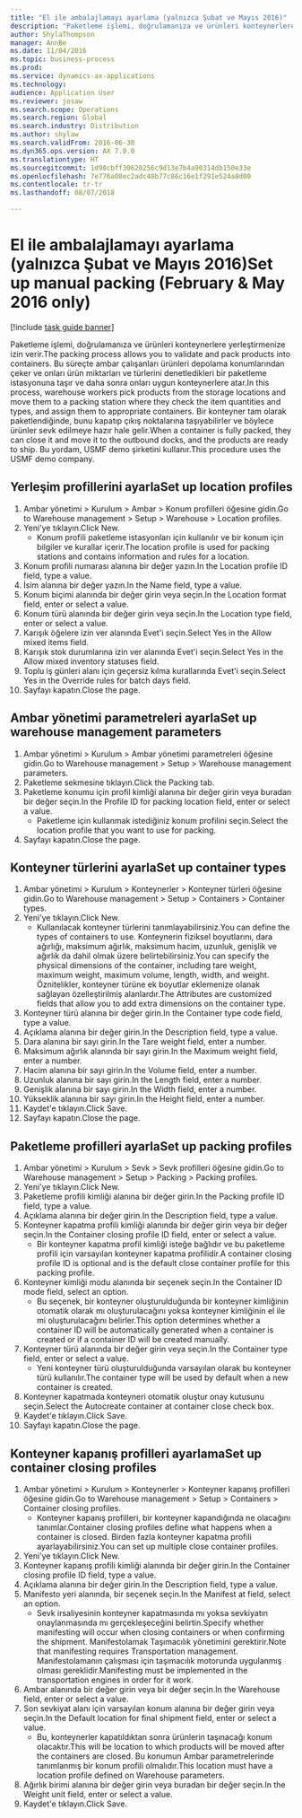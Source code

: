 ```yaml
--- 
title: "El ile ambalajlamayı ayarlama (yalnızca Şubat ve Mayıs 2016)"
description: "Paketleme işlemi, doğrulamanıza ve ürünleri konteynerlere yerleştirmenize izin verir."
author: ShylaThompson
manager: AnnBe
ms.date: 11/04/2016
ms.topic: business-process
ms.prod: 
ms.service: dynamics-ax-applications
ms.technology: 
audience: Application User
ms.reviewer: josaw
ms.search.scope: Operations
ms.search.region: Global
ms.search.industry: Distribution
ms.author: shylaw
ms.search.validFrom: 2016-06-30
ms.dyn365.ops.version: AX 7.0.0
ms.translationtype: HT
ms.sourcegitcommit: 1d98cbff30620256c9d13e7b4a90314db150e33e
ms.openlocfilehash: 7e776a08ec2adc48b77c86c16e1f291e524a8d00
ms.contentlocale: tr-tr
ms.lasthandoff: 08/07/2018

---
```

# <a name="set-up-manual-packing-february--may-2016-only"></a><span data-ttu-id="f7d2e-103">El ile ambalajlamayı ayarlama (yalnızca Şubat ve Mayıs 2016)</span><span class="sxs-lookup"><span data-stu-id="f7d2e-103">Set up manual packing (February & May 2016 only)</span></span>

[!include [task guide banner](../../includes/task-guide-banner.md)]

<span data-ttu-id="f7d2e-104">Paketleme işlemi, doğrulamanıza ve ürünleri konteynerlere yerleştirmenize izin verir.</span><span class="sxs-lookup"><span data-stu-id="f7d2e-104">The packing process allows you to validate and pack products into containers.</span></span> <span data-ttu-id="f7d2e-105">Bu süreçte ambar çalışanları ürünleri depolama konumlarından çeker ve onları ürün miktarları ve türlerini denetledikleri bir paketleme istasyonuna taşır ve daha sonra onları uygun konteynerlere atar.</span><span class="sxs-lookup"><span data-stu-id="f7d2e-105">In this process, warehouse workers pick products from the storage locations and move them to a packing station where they check the item quantities and types, and assign them to appropriate containers.</span></span> <span data-ttu-id="f7d2e-106">Bir konteyner tam olarak paketlendiğinde, bunu kapatıp çıkış noktalarına taşıyabilirler ve böylece ürünler sevk edilmeye hazır hale gelir.</span><span class="sxs-lookup"><span data-stu-id="f7d2e-106">When a container is fully packed, they can close it and move it to the outbound docks, and the products are ready to ship.</span></span> <span data-ttu-id="f7d2e-107">Bu yordam, USMF demo şirketini kullanır.</span><span class="sxs-lookup"><span data-stu-id="f7d2e-107">This procedure uses the USMF demo company.</span></span>


## <a name="set-up-location-profiles"></a><span data-ttu-id="f7d2e-108">Yerleşim profillerini ayarla</span><span class="sxs-lookup"><span data-stu-id="f7d2e-108">Set up location profiles</span></span>
1. <span data-ttu-id="f7d2e-109">Ambar yönetimi > Kurulum > Ambar > Konum profilleri öğesine gidin.</span><span class="sxs-lookup"><span data-stu-id="f7d2e-109">Go to Warehouse management > Setup > Warehouse > Location profiles.</span></span>
2. <span data-ttu-id="f7d2e-110">Yeni'ye tıklayın.</span><span class="sxs-lookup"><span data-stu-id="f7d2e-110">Click New.</span></span>
    * <span data-ttu-id="f7d2e-111">Konum profili paketleme istasyonları için kullanılır ve bir konum için bilgiler ve kurallar içerir.</span><span class="sxs-lookup"><span data-stu-id="f7d2e-111">The location profile is used for packing stations and contains information and rules for a location.</span></span>  
3. <span data-ttu-id="f7d2e-112">Konum profili numarası alanına bir değer yazın.</span><span class="sxs-lookup"><span data-stu-id="f7d2e-112">In the Location profile ID field, type a value.</span></span>
4. <span data-ttu-id="f7d2e-113">İsim alanına bir değer yazın.</span><span class="sxs-lookup"><span data-stu-id="f7d2e-113">In the Name field, type a value.</span></span>
5. <span data-ttu-id="f7d2e-114">Konum biçimi alanında bir değer girin veya seçin.</span><span class="sxs-lookup"><span data-stu-id="f7d2e-114">In the Location format field, enter or select a value.</span></span>
6. <span data-ttu-id="f7d2e-115">Konum türü alanında bir değer girin veya seçin.</span><span class="sxs-lookup"><span data-stu-id="f7d2e-115">In the Location type field, enter or select a value.</span></span>
7. <span data-ttu-id="f7d2e-116">Karışık öğelere izin ver alanında Evet'i seçin.</span><span class="sxs-lookup"><span data-stu-id="f7d2e-116">Select Yes in the Allow mixed items field.</span></span>
8. <span data-ttu-id="f7d2e-117">Karışık stok durumlarına izin ver alanında Evet'i seçin.</span><span class="sxs-lookup"><span data-stu-id="f7d2e-117">Select Yes in the Allow mixed  inventory statuses field.</span></span>
9. <span data-ttu-id="f7d2e-118">Toplu iş günleri alanı için geçersiz kılma kurallarında Evet'i seçin.</span><span class="sxs-lookup"><span data-stu-id="f7d2e-118">Select Yes in the Override rules for batch days field.</span></span>
10. <span data-ttu-id="f7d2e-119">Sayfayı kapatın.</span><span class="sxs-lookup"><span data-stu-id="f7d2e-119">Close the page.</span></span>

## <a name="set-up-warehouse-management-parameters"></a><span data-ttu-id="f7d2e-120">Ambar yönetimi parametreleri ayarla</span><span class="sxs-lookup"><span data-stu-id="f7d2e-120">Set up warehouse management parameters</span></span> 
1. <span data-ttu-id="f7d2e-121">Ambar yönetimi > Kurulum > Ambar yönetimi parametreleri öğesine gidin.</span><span class="sxs-lookup"><span data-stu-id="f7d2e-121">Go to Warehouse management > Setup > Warehouse management parameters.</span></span>
2. <span data-ttu-id="f7d2e-122">Paketleme sekmesine tıklayın.</span><span class="sxs-lookup"><span data-stu-id="f7d2e-122">Click the Packing tab.</span></span>
3. <span data-ttu-id="f7d2e-123">Paketleme konumu için profil kimliği alanına bir değer girin veya buradan bir değer seçin.</span><span class="sxs-lookup"><span data-stu-id="f7d2e-123">In the Profile ID for packing location field, enter or select a value.</span></span>
    * <span data-ttu-id="f7d2e-124">Paketleme için kullanmak istediğiniz konum profilini seçin.</span><span class="sxs-lookup"><span data-stu-id="f7d2e-124">Select the location profile that you want to use for packing.</span></span>  
4. <span data-ttu-id="f7d2e-125">Sayfayı kapatın.</span><span class="sxs-lookup"><span data-stu-id="f7d2e-125">Close the page.</span></span>

## <a name="set-up-container-types"></a><span data-ttu-id="f7d2e-126">Konteyner türlerini ayarla</span><span class="sxs-lookup"><span data-stu-id="f7d2e-126">Set up container types</span></span>
1. <span data-ttu-id="f7d2e-127">Ambar yönetimi > Kurulum > Konteynerler > Konteyner türleri öğesine gidin.</span><span class="sxs-lookup"><span data-stu-id="f7d2e-127">Go to Warehouse management > Setup > Containers > Container types.</span></span>
2. <span data-ttu-id="f7d2e-128">Yeni'ye tıklayın.</span><span class="sxs-lookup"><span data-stu-id="f7d2e-128">Click New.</span></span>
    * <span data-ttu-id="f7d2e-129">Kullanılacak konteyner türlerini tanımlayabilirsiniz.</span><span class="sxs-lookup"><span data-stu-id="f7d2e-129">You can define the types of containers to use.</span></span> <span data-ttu-id="f7d2e-130">Konteynerin fiziksel boyutlarını, dara ağırlığı, maksimum ağırlık, maksimum hacim, uzunluk, genişlik ve ağırlık da dahil olmak üzere belirtebilirsiniz.</span><span class="sxs-lookup"><span data-stu-id="f7d2e-130">You can specify the physical dimensions of the container, including tare weight, maximum weight, maximum volume, length, width, and weight.</span></span>  <span data-ttu-id="f7d2e-131">Öznitelikler, konteyner türüne ek boyutlar eklemenize olanak sağlayan özelleştirilmiş alanlardır.</span><span class="sxs-lookup"><span data-stu-id="f7d2e-131">The Attributes are customized fields that allow you to add extra dimensions on the container type.</span></span>     
3. <span data-ttu-id="f7d2e-132">Konteyner türü alanına bir değer girin.</span><span class="sxs-lookup"><span data-stu-id="f7d2e-132">In the Container type code field, type a value.</span></span>
4. <span data-ttu-id="f7d2e-133">Açıklama alanına bir değer girin.</span><span class="sxs-lookup"><span data-stu-id="f7d2e-133">In the Description field, type a value.</span></span>
5. <span data-ttu-id="f7d2e-134">Dara alanına bir sayı girin.</span><span class="sxs-lookup"><span data-stu-id="f7d2e-134">In the Tare weight field, enter a number.</span></span>
6. <span data-ttu-id="f7d2e-135">Maksimum ağırlık alanında bir sayı girin.</span><span class="sxs-lookup"><span data-stu-id="f7d2e-135">In the Maximum weight field, enter a number.</span></span>
7. <span data-ttu-id="f7d2e-136">Hacim alanına bir sayı girin.</span><span class="sxs-lookup"><span data-stu-id="f7d2e-136">In the Volume field, enter a number.</span></span>
8. <span data-ttu-id="f7d2e-137">Uzunluk alanına bir sayı girin.</span><span class="sxs-lookup"><span data-stu-id="f7d2e-137">In the Length field, enter a number.</span></span>
9. <span data-ttu-id="f7d2e-138">Genişlik alanına bir sayı girin.</span><span class="sxs-lookup"><span data-stu-id="f7d2e-138">In the Width field, enter a number.</span></span>
10. <span data-ttu-id="f7d2e-139">Yükseklik alanına bir sayı girin.</span><span class="sxs-lookup"><span data-stu-id="f7d2e-139">In the Height field, enter a number.</span></span>
11. <span data-ttu-id="f7d2e-140">Kaydet'e tıklayın.</span><span class="sxs-lookup"><span data-stu-id="f7d2e-140">Click Save.</span></span>
12. <span data-ttu-id="f7d2e-141">Sayfayı kapatın.</span><span class="sxs-lookup"><span data-stu-id="f7d2e-141">Close the page.</span></span>

## <a name="set-up-packing-profiles"></a><span data-ttu-id="f7d2e-142">Paketleme profilleri ayarla</span><span class="sxs-lookup"><span data-stu-id="f7d2e-142">Set up packing profiles</span></span>
1. <span data-ttu-id="f7d2e-143">Ambar yönetimi > Kurulum > Sevk > Sevk profilleri öğesine gidin.</span><span class="sxs-lookup"><span data-stu-id="f7d2e-143">Go to Warehouse management > Setup > Packing > Packing profiles.</span></span>
2. <span data-ttu-id="f7d2e-144">Yeni'ye tıklayın.</span><span class="sxs-lookup"><span data-stu-id="f7d2e-144">Click New.</span></span>
3. <span data-ttu-id="f7d2e-145">Paketleme profili kimliği alanına bir değer girin.</span><span class="sxs-lookup"><span data-stu-id="f7d2e-145">In the Packing profile ID field, type a value.</span></span>
4. <span data-ttu-id="f7d2e-146">Açıklama alanına bir değer girin.</span><span class="sxs-lookup"><span data-stu-id="f7d2e-146">In the Description field, type a value.</span></span>
5. <span data-ttu-id="f7d2e-147">Konteyner kapatma profili kimliği alanında bir değer girin veya bir değer seçin.</span><span class="sxs-lookup"><span data-stu-id="f7d2e-147">In the Container closing profile ID field, enter or select a value.</span></span>
    * <span data-ttu-id="f7d2e-148">Bir konteyner kapatma profil kimliği isteğe bağlıdır ve bu paketleme profili için varsayılan konteyner kapatma profilidir.</span><span class="sxs-lookup"><span data-stu-id="f7d2e-148">A container closing profile ID is optional and is the default close container profile for this packing profile.</span></span>  
6. <span data-ttu-id="f7d2e-149">Konteyner kimliği modu alanında bir seçenek seçin.</span><span class="sxs-lookup"><span data-stu-id="f7d2e-149">In the Container ID mode field, select an option.</span></span>
    * <span data-ttu-id="f7d2e-150">Bu seçenek, bir konteyner oluşturulduğunda bir konteyner kimliğinin otomatik olarak mı oluşturulacağını yoksa konteyner kimliğinin el ile mi oluşturulacağını belirler.</span><span class="sxs-lookup"><span data-stu-id="f7d2e-150">This option determines whether a container ID will be automatically generated when a container is created or if a container ID will be created manually.</span></span>  
7. <span data-ttu-id="f7d2e-151">Konteyner türü alanında bir değer girin veya seçin.</span><span class="sxs-lookup"><span data-stu-id="f7d2e-151">In the Container type field, enter or select a value.</span></span>
    * <span data-ttu-id="f7d2e-152">Yeni konteyner türü oluşturulduğunda varsayılan olarak bu konteyner türü kullanılır.</span><span class="sxs-lookup"><span data-stu-id="f7d2e-152">The container type will be used by default when a new container is created.</span></span>  
8. <span data-ttu-id="f7d2e-153">Konteyner kapatmada konteyneri otomatik oluştur onay kutusunu seçin.</span><span class="sxs-lookup"><span data-stu-id="f7d2e-153">Select the Autocreate container at container close check box.</span></span>
9. <span data-ttu-id="f7d2e-154">Kaydet'e tıklayın.</span><span class="sxs-lookup"><span data-stu-id="f7d2e-154">Click Save.</span></span>
10. <span data-ttu-id="f7d2e-155">Sayfayı kapatın.</span><span class="sxs-lookup"><span data-stu-id="f7d2e-155">Close the page.</span></span>

## <a name="set-up-container-closing-profiles"></a><span data-ttu-id="f7d2e-156">Konteyner kapanış profilleri ayarlama</span><span class="sxs-lookup"><span data-stu-id="f7d2e-156">Set up container closing profiles</span></span>
1. <span data-ttu-id="f7d2e-157">Ambar yönetimi > Kurulum > Konteynerler > Konteyner kapanış profilleri öğesine gidin.</span><span class="sxs-lookup"><span data-stu-id="f7d2e-157">Go to Warehouse management > Setup > Containers > Container closing profiles.</span></span>
    * <span data-ttu-id="f7d2e-158">Konteyner kapanış profilleri, bir konteyner kapandığında ne olacağını tanımlar.</span><span class="sxs-lookup"><span data-stu-id="f7d2e-158">Container closing profiles define what happens when a container is closed.</span></span> <span data-ttu-id="f7d2e-159">Birden fazla konteyner kapatma profili ayarlayabilirsiniz.</span><span class="sxs-lookup"><span data-stu-id="f7d2e-159">You can set up multiple close container profiles.</span></span>       
2. <span data-ttu-id="f7d2e-160">Yeni'ye tıklayın.</span><span class="sxs-lookup"><span data-stu-id="f7d2e-160">Click New.</span></span>
3. <span data-ttu-id="f7d2e-161">Konteyner kapanış profili kimliği alanında bir değer girin.</span><span class="sxs-lookup"><span data-stu-id="f7d2e-161">In the Container closing profile ID field, type a value.</span></span>
4. <span data-ttu-id="f7d2e-162">Açıklama alanına bir değer girin.</span><span class="sxs-lookup"><span data-stu-id="f7d2e-162">In the Description field, type a value.</span></span>
5. <span data-ttu-id="f7d2e-163">Manifesto yeri alanında, bir seçenek seçin.</span><span class="sxs-lookup"><span data-stu-id="f7d2e-163">In the Manifest at field, select an option.</span></span>
    * <span data-ttu-id="f7d2e-164">Sevk irsaliyesinin konteyner kapatmasında mı yoksa sevkiyatın onaylanmasında mı gerçekleşeceğini belirtin.</span><span class="sxs-lookup"><span data-stu-id="f7d2e-164">Specify whether manifesting will occur when closing containers or when confirming the shipment.</span></span> <span data-ttu-id="f7d2e-165">Manifestolamak Taşımacılık yönetimini gerektirir.</span><span class="sxs-lookup"><span data-stu-id="f7d2e-165">Note that manifesting requires Transportation management.</span></span> <span data-ttu-id="f7d2e-166">Manifestolamanın çalışması için taşımacılık motorunda uygulanmış olması gereklidir.</span><span class="sxs-lookup"><span data-stu-id="f7d2e-166">Manifesting must be implemented in the transportation engines in order for it work.</span></span>  
6. <span data-ttu-id="f7d2e-167">Ambar alanında bir değer girin veya bir değer seçin.</span><span class="sxs-lookup"><span data-stu-id="f7d2e-167">In the Warehouse field, enter or select a value.</span></span>
7. <span data-ttu-id="f7d2e-168">Son sevkiyat alanı için varsayılan konum alanına bir değer girin veya seçin.</span><span class="sxs-lookup"><span data-stu-id="f7d2e-168">In the Default location for final shipment field, enter or select a value.</span></span>
    * <span data-ttu-id="f7d2e-169">Bu, konteynerler kapatıldıktan sonra ürünlerin taşınacağı konum olacaktır.</span><span class="sxs-lookup"><span data-stu-id="f7d2e-169">This will be location to which products will be moved after the containers are closed.</span></span> <span data-ttu-id="f7d2e-170">Bu konumun Ambar parametrelerinde tanımlanmış bir konum profili olmalıdır.</span><span class="sxs-lookup"><span data-stu-id="f7d2e-170">This location must have a location profile defined on Warehouse parameters.</span></span>  
8. <span data-ttu-id="f7d2e-171">Ağırlık birimi alanına bir değer girin veya buradan bir değer seçin.</span><span class="sxs-lookup"><span data-stu-id="f7d2e-171">In the Weight unit field, enter or select a value.</span></span>
9. <span data-ttu-id="f7d2e-172">Kaydet'e tıklayın.</span><span class="sxs-lookup"><span data-stu-id="f7d2e-172">Click Save.</span></span>


